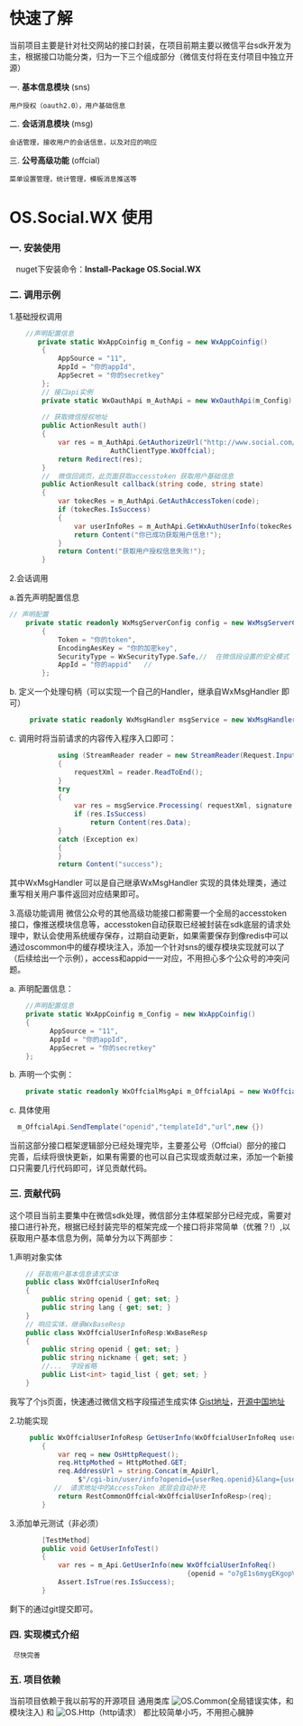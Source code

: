 # 快速了解
  当前项目主要是针对社交网站的接口封装，在项目前期主要以微信平台sdk开发为主，根据接口功能分类，归为一下三个组成部分（微信支付将在支付项目中独立开源）
	
   一. **基本信息模块**  (sns)
   
   	用户授权（oauth2.0），用户基础信息
    
   二. **会话消息模块**   (msg)

	会话管理，接收用户的会话信息，以及对应的响应

   三. **公号高级功能**  (offcial)

	菜单设置管理，统计管理，模板消息推送等
	
# OS.Social.WX 使用
### 一. 安装使用
      nuget下安装命令：**Install-Package OS.Social.WX**	
### 二. 调用示例

1.基础授权调用

```csharp
	//声明配置信息
       private static WxAppCoinfig m_Config = new WxAppCoinfig()
        {
            AppSource = "11",
            AppId = "你的appId",
            AppSecret = "你的secretkey"
        };
        // 接口api实例
        private static WxOauthApi m_AuthApi = new WxOauthApi(m_Config);
        
        // 获取微信授权地址
        public ActionResult auth()
        {
            var res = m_AuthApi.GetAuthorizeUrl("http://www.social.com/wxoauth/callback",
						 AuthClientType.WxOffcial);
            return Redirect(res);
        }
        //  微信回调页，此页面获取accesstoken 获取用户基础信息
        public ActionResult callback(string code, string state)
        {
            var tokecRes = m_AuthApi.GetAuthAccessToken(code);
            if (tokecRes.IsSuccess)
            {
                var userInfoRes = m_AuthApi.GetWxAuthUserInfo(tokecRes.AccessToken, tokecRes.OpenId);
                return Content("你已成功获取用户信息!");
            }
            return Content("获取用户授权信息失败!");
        }
```

2.会话调用

a.首先声明配置信息
```csharp
// 声明配置
	private static readonly WxMsgServerConfig config = new WxMsgServerConfig()
        {
            Token = "你的token",
            EncodingAesKey = "你的加密key",
            SecurityType = WxSecurityType.Safe,//  在微信段设置的安全模式
            AppId = "你的appid"   //  
        };
```
b. 定义一个处理句柄（可以实现一个自己的Handler，继承自WxMsgHandler 即可）
```csharp
     private static readonly WxMsgHandler msgService = new WxMsgHandler(config);
```

c. 调用时将当前请求的内容传入程序入口即可：  
```csharp
            using (StreamReader reader = new StreamReader(Request.InputStream))
            {
                requestXml = reader.ReadToEnd();
            }
            try
            {
                var res = msgService.Processing( requestXml, signature, timestamp, nonce,echostr);
                if (res.IsSuccess)        
                    return Content(res.Data);
            }
            catch (Exception ex)
            {
            }            
            return Content("success");
```
其中WxMsgHandler 可以是自己继承WxMsgHandler 实现的具体处理类，通过重写相关用户事件返回对应结果即可。


3.高级功能调用
  微信公众号的其他高级功能接口都需要一个全局的accesstoken接口，像推送模块信息等，accesstoken自动获取已经被封装在sdk底层的请求处理中，默认会使用系统缓存保存，过期自动更新，如果需要保存到像redis中可以通过oscommon中的缓存模块注入，添加一个针对sns的缓存模块实现就可以了（后续给出一个示例），access和appid一一对应，不用担心多个公众号的冲突问题。
     
a.  声明配置信息：
```csharp
	//声明配置信息
	private static WxAppCoinfig m_Config = new WxAppCoinfig()
    {
          AppSource = "11",
          AppId = "你的appId",
          AppSecret = "你的secretkey"
    };
```
   
b. 声明一个实例：
```csharp
    private static readonly WxOffcialMsgApi m_OffcialApi = new WxOffcialMsgApi(m_Config);
```

c.  具体使用
```csharp
  m_OffcialApi.SendTemplate("openid","templateId","url",new {})
```
当前这部分接口框架逻辑部分已经处理完毕，主要差公号（Offcial）部分的接口完善，后续将很快更新，如果有需要的也可以自己实现或贡献过来，添加一个新接口只需要几行代码即可，详见贡献代码。

###  三.  贡献代码
这个项目当前主要集中在微信sdk处理，微信部分主体框架部分已经完成，需要对接口进行补充，根据已经封装完毕的框架完成一个接口将非常简单（优雅？!）,以获取用户基本信息为例，简单分为以下两部步：

1.声明对象实体
```csharp
    // 获取用户基本信息请求实体
    public class WxOffcialUserInfoReq
    {
        public string openid { get; set; }
        public string lang { get; set; }
    }
    // 响应实体，继承WxBaseResp
    public class WxOffcialUserInfoResp:WxBaseResp
    {
        public string openid { get; set; }
        public string nickname { get; set; }
        //...  字段省略
        public List<int> tagid_list { get; set; }
    }
```
   我写了个js页面，快速通过微信文档字段描述生成实体
   [Gist地址](https://gist.github.com/KevinWG/8db0f960d1efe97d1b1034ef1a7cbc24)，[开源中国地址](http://git.oschina.net/KevinW/codes/0tj5pcnuhsab8yvk3wrlq98)

2.功能实现
```csharp
     public WxOffcialUserInfoResp GetUserInfo(WxOffcialUserInfoReq userReq)
        {
            var req = new OsHttpRequest();
            req.HttpMothed = HttpMothed.GET;
            req.AddressUrl = string.Concat(m_ApiUrl,
                 $"/cgi-bin/user/info?openid={userReq.openid}&lang={userReq.lang}");
           //  请求地址中的AccessToken 底层会自动补充
            return RestCommonOffcial<WxOffcialUserInfoResp>(req);
        }
```
3.添加单元测试（非必须）
```csharp
        [TestMethod]
        public void GetUserInfoTest()
        {
            var res = m_Api.GetUserInfo(new WxOffcialUserInfoReq() 
											{openid = "o7gE1s6mygEKgopVWp7BBtEAqT-w" });
            Assert.IsTrue(res.IsSuccess);
        }
```
剩下的通过git提交即可。

### 四. 实现模式介绍
     尽快完善
     
### 五. 项目依赖
当前项目依赖于我以前写的开源项目  通用类库 ![OS.Common](https://github.com/KevinWG/OS.Common)(全局错误实体，和模块注入)  和  ![OS.Http](https://github.com/KevinWG/OS.Http)（http请求）   都比较简单小巧，不用担心臃肿